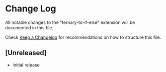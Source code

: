 # Change Log

All notable changes to the "ternary-to-if-else" extension will be documented in this file.

Check [Keep a Changelog](http://keepachangelog.com/) for recommendations on how to structure this file.

## [Unreleased]

- Initial release